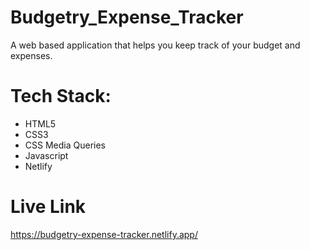 # Budgetry_Expense_Tracker
A web based application that helps you keep track of your budget and expenses.

# Tech Stack:
* HTML5 
* CSS3
* CSS Media Queries
* Javascript
* Netlify

# Live Link
https://budgetry-expense-tracker.netlify.app/
